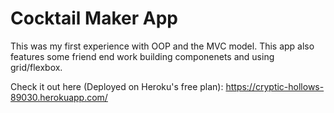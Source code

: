 # Cocktail Maker App

This was my first experience with OOP and the MVC model. This app also features some friend end work building componenets and using grid/flexbox.

Check it out here (Deployed on Heroku's free plan): https://cryptic-hollows-89030.herokuapp.com/
